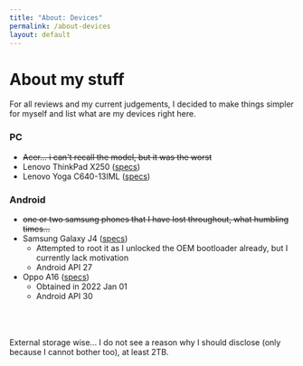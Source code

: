 ```yaml
---
title: "About: Devices"
permalink: /about-devices
layout: default
---
```


# About my stuff
For all reviews and my current judgements, I decided to make things simpler for myself and list what are my devices right here.
### PC
* ~~Acer... i can't recall the model, but it was the worst~~
* Lenovo ThinkPad X250 ([specs](https://arifhamed.github.io/static/PDF/ThinkPad_X250_Spec.PDF))
* Lenovo Yoga C640-13IML ([specs](https://arifhamed.github.io/static/PDF/Yoga_C640_13IML_Spec.PDF))

### Android
* ~~one or two samsung phones that I have lost throughout, what humbling times...~~
* Samsung Galaxy J4 ([specs](https://www.google.com.sg/))
    * Attempted to root it as I unlocked the OEM bootloader already, but I currently lack motivation
	* Android API 27
* Oppo A16 ([specs](https://www.google.com.sg/))
    * Obtained in 2022 Jan 01
	* Android API 30

<br>
<br>
<br>
External storage wise... I do not see a reason why I should disclose (only because I cannot bother too), at least 2TB.







